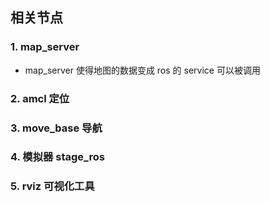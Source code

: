 ## 相关节点
### 1. map_server
- map_server 使得地图的数据变成 ros 的 service 可以被调用
[](https://www.cnblogs.com/xialuobo/p/6104019.html)
### 2. amcl 定位

### 3. move_base 导航

### 4. 模拟器 stage_ros

### 5. rviz 可视化工具
